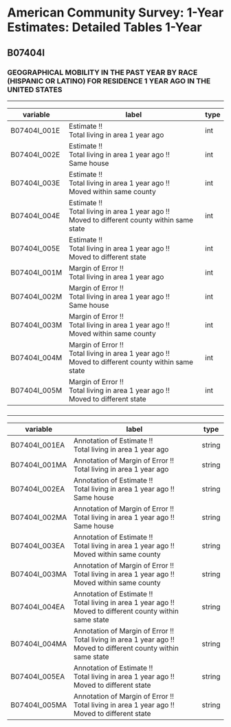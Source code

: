 # American Community Survey: 1-Year Estimates: Detailed Tables 1-Year

## B07404I

### GEOGRAPHICAL MOBILITY IN THE PAST YEAR BY RACE (HISPANIC OR LATINO) FOR RESIDENCE 1 YEAR AGO IN THE UNITED STATES

___

| variable | label | type |
| ----- | ----- | ----- |
| B07404I_001E | Estimate !!<br>Total living in area 1 year ago | int |
| B07404I_002E | Estimate !!<br>Total living in area 1 year ago !!<br>Same house | int |
| B07404I_003E | Estimate !!<br>Total living in area 1 year ago !!<br>Moved within same county | int |
| B07404I_004E | Estimate !!<br>Total living in area 1 year ago !!<br>Moved to different county within same state | int |
| B07404I_005E | Estimate !!<br>Total living in area 1 year ago !!<br>Moved to different state | int |
| B07404I_001M | Margin of Error !!<br>Total living in area 1 year ago | int |
| B07404I_002M | Margin of Error !!<br>Total living in area 1 year ago !!<br>Same house | int |
| B07404I_003M | Margin of Error !!<br>Total living in area 1 year ago !!<br>Moved within same county | int |
| B07404I_004M | Margin of Error !!<br>Total living in area 1 year ago !!<br>Moved to different county within same state | int |
| B07404I_005M | Margin of Error !!<br>Total living in area 1 year ago !!<br>Moved to different state | int |
### 

___

| variable | label | type |
| ----- | ----- | ----- |
| B07404I_001EA | Annotation of Estimate !!<br>Total living in area 1 year ago | string |
| B07404I_001MA | Annotation of Margin of Error !!<br>Total living in area 1 year ago | string |
| B07404I_002EA | Annotation of Estimate !!<br>Total living in area 1 year ago !!<br>Same house | string |
| B07404I_002MA | Annotation of Margin of Error !!<br>Total living in area 1 year ago !!<br>Same house | string |
| B07404I_003EA | Annotation of Estimate !!<br>Total living in area 1 year ago !!<br>Moved within same county | string |
| B07404I_003MA | Annotation of Margin of Error !!<br>Total living in area 1 year ago !!<br>Moved within same county | string |
| B07404I_004EA | Annotation of Estimate !!<br>Total living in area 1 year ago !!<br>Moved to different county within same state | string |
| B07404I_004MA | Annotation of Margin of Error !!<br>Total living in area 1 year ago !!<br>Moved to different county within same state | string |
| B07404I_005EA | Annotation of Estimate !!<br>Total living in area 1 year ago !!<br>Moved to different state | string |
| B07404I_005MA | Annotation of Margin of Error !!<br>Total living in area 1 year ago !!<br>Moved to different state | string |

